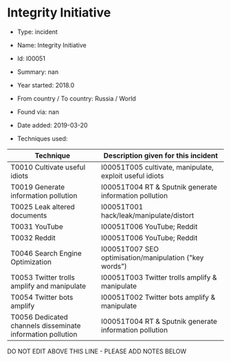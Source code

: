 # Integrity Initiative

* Type: incident

* Name: Integrity Initiative

* Id: I00051

* Summary: nan

* Year started: 2018.0

* From country / To country: Russia / World

* Found via: nan

* Date added: 2019-03-20

* Techniques used: 

| Technique | Description given for this incident |
| --------- | ------------------------- |
| T0010 Cultivate useful idiots | I00051T005 cultivate, manipulate, exploit useful idiots |
| T0019 Generate information pollution | I00051T004 RT & Sputnik generate information pollution |
| T0025 Leak altered documents | I00051T001 hack/leak/manipulate/distort |
| T0031 YouTube | I00051T006 YouTube; Reddit |
| T0032 Reddit | I00051T006 YouTube; Reddit |
| T0046 Search Engine Optimization | I00051T007 SEO optimisation/manipulation ("key words") |
| T0053 Twitter trolls amplify and manipulate | I00051T003 Twitter trolls amplify & manipulate |
| T0054 Twitter bots amplify | I00051T002 Twitter bots amplify & manipulate |
| T0056 Dedicated channels disseminate information pollution | I00051T004 RT & Sputnik generate information pollution |


DO NOT EDIT ABOVE THIS LINE - PLEASE ADD NOTES BELOW